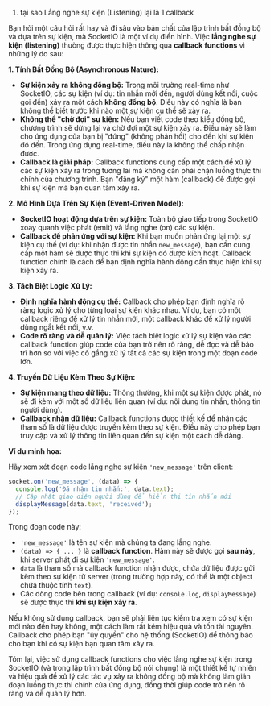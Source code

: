 1. tại sao Lắng nghe sự kiện (Listening) lại là 1 callback

Bạn hỏi một câu hỏi rất hay và đi sâu vào bản chất của lập trình bất đồng bộ và dựa trên sự kiện, mà SocketIO là một ví dụ điển hình. Việc **lắng nghe sự kiện (listening)** thường được thực hiện thông qua **callback functions** vì những lý do sau:

**1. Tính Bất Đồng Bộ (Asynchronous Nature):**

  * **Sự kiện xảy ra không đồng bộ:** Trong môi trường real-time như SocketIO, các sự kiện (ví dụ: tin nhắn mới đến, người dùng kết nối, cuộc gọi đến) xảy ra một cách **không đồng bộ**. Điều này có nghĩa là bạn không thể biết trước khi nào một sự kiện cụ thể sẽ xảy ra.
  * **Không thể "chờ đợi" sự kiện:** Nếu bạn viết code theo kiểu đồng bộ, chương trình sẽ dừng lại và chờ đợi một sự kiện xảy ra. Điều này sẽ làm cho ứng dụng của bạn bị "đứng" (không phản hồi) cho đến khi sự kiện đó đến. Trong ứng dụng real-time, điều này là không thể chấp nhận được.
  * **Callback là giải pháp:** Callback functions cung cấp một cách để xử lý các sự kiện xảy ra trong tương lai mà không cần phải chặn luồng thực thi chính của chương trình. Bạn "đăng ký" một hàm (callback) để được gọi khi sự kiện mà bạn quan tâm xảy ra.

**2. Mô Hình Dựa Trên Sự Kiện (Event-Driven Model):**

  * **SocketIO hoạt động dựa trên sự kiện:** Toàn bộ giao tiếp trong SocketIO xoay quanh việc phát (emit) và lắng nghe (on) các sự kiện.
  * **Callback để phản ứng với sự kiện:** Khi bạn muốn phản ứng lại một sự kiện cụ thể (ví dụ: khi nhận được tin nhắn `new_message`), bạn cần cung cấp một hàm sẽ được thực thi khi sự kiện đó được kích hoạt. Callback function chính là cách để bạn định nghĩa hành động cần thực hiện khi sự kiện xảy ra.

**3. Tách Biệt Logic Xử Lý:**

  * **Định nghĩa hành động cụ thể:** Callback cho phép bạn định nghĩa rõ ràng logic xử lý cho từng loại sự kiện khác nhau. Ví dụ, bạn có một callback riêng để xử lý tin nhắn mới, một callback khác để xử lý người dùng ngắt kết nối, v.v.
  * **Code rõ ràng và dễ quản lý:** Việc tách biệt logic xử lý sự kiện vào các callback function giúp code của bạn trở nên rõ ràng, dễ đọc và dễ bảo trì hơn so với việc cố gắng xử lý tất cả các sự kiện trong một đoạn code lớn.

**4. Truyền Dữ Liệu Kèm Theo Sự Kiện:**

  * **Sự kiện mang theo dữ liệu:** Thông thường, khi một sự kiện được phát, nó sẽ đi kèm với một số dữ liệu liên quan (ví dụ: nội dung tin nhắn, thông tin người dùng).
  * **Callback nhận dữ liệu:** Callback functions được thiết kế để nhận các tham số là dữ liệu được truyền kèm theo sự kiện. Điều này cho phép bạn truy cập và xử lý thông tin liên quan đến sự kiện một cách dễ dàng.

**Ví dụ minh họa:**

Hãy xem xét đoạn code lắng nghe sự kiện `'new_message'` trên client:

```javascript
socket.on('new_message', (data) => {
  console.log('Đã nhận tin nhắn:', data.text);
  // Cập nhật giao diện người dùng để hiển thị tin nhắn mới
  displayMessage(data.text, 'received');
});
```

Trong đoạn code này:

  * `'new_message'` là tên sự kiện mà chúng ta đang lắng nghe.
  * `(data) => { ... }` là **callback function**. Hàm này sẽ được gọi **sau này**, khi server phát đi sự kiện `'new_message'`.
  * `data` là tham số mà callback function nhận được, chứa dữ liệu được gửi kèm theo sự kiện từ server (trong trường hợp này, có thể là một object chứa thuộc tính `text`).
  * Các dòng code bên trong callback (ví dụ: `console.log`, `displayMessage`) sẽ được thực thi **khi sự kiện xảy ra**.

Nếu không sử dụng callback, bạn sẽ phải liên tục kiểm tra xem có sự kiện mới nào đến hay không, một cách làm rất kém hiệu quả và tốn tài nguyên. Callback cho phép bạn "ủy quyền" cho hệ thống (SocketIO) để thông báo cho bạn khi có sự kiện bạn quan tâm xảy ra.

Tóm lại, việc sử dụng callback functions cho việc lắng nghe sự kiện trong SocketIO (và trong lập trình bất đồng bộ nói chung) là một thiết kế tự nhiên và hiệu quả để xử lý các tác vụ xảy ra không đồng bộ mà không làm gián đoạn luồng thực thi chính của ứng dụng, đồng thời giúp code trở nên rõ ràng và dễ quản lý hơn.

